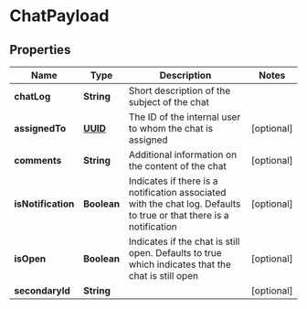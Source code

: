 
# ChatPayload

## Properties
Name | Type | Description | Notes
------------ | ------------- | ------------- | -------------
**chatLog** | **String** | Short description of the subject of the chat | 
**assignedTo** | [**UUID**](UUID.md) | The ID of the internal user to whom the chat is assigned |  [optional]
**comments** | **String** | Additional information on the content of the chat |  [optional]
**isNotification** | **Boolean** | Indicates if there is a notification associated with the chat log. Defaults to true or that there is a notification |  [optional]
**isOpen** | **Boolean** | Indicates if the chat is still open. Defaults to true which indicates that the chat is still open |  [optional]
**secondaryId** | **String** |  |  [optional]



